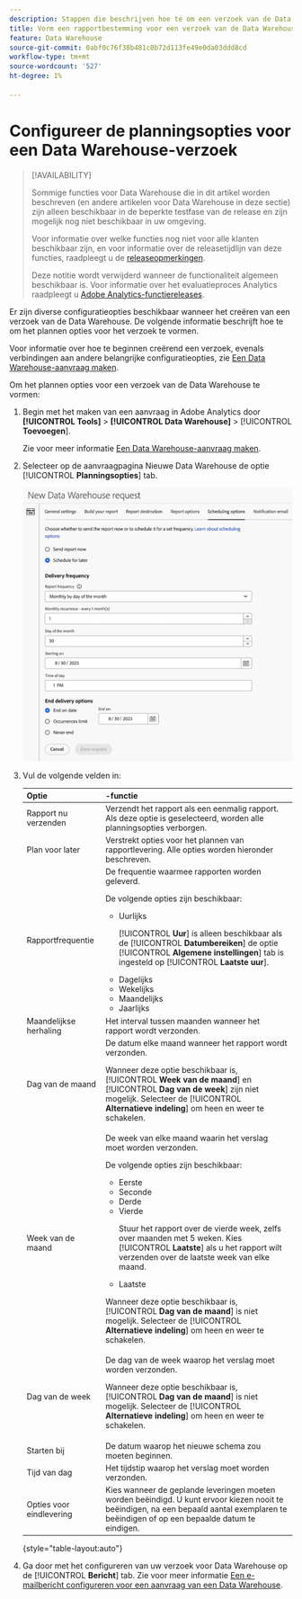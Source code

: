 ```yaml
---
description: Stappen die beschrijven hoe te om een verzoek van de Data Warehouse tot stand te brengen.
title: Vorm een rapportbestemming voor een verzoek van de Data Warehouse
feature: Data Warehouse
source-git-commit: 0abf0c76f38b481c0b72d113fe49e0da03ddd8cd
workflow-type: tm+mt
source-wordcount: '527'
ht-degree: 1%

---
```


# Configureer de planningsopties voor een Data Warehouse-verzoek

>[!AVAILABILITY]
>
>Sommige functies voor Data Warehouse die in dit artikel worden beschreven (en andere artikelen voor Data Warehouse in deze sectie) zijn alleen beschikbaar in de beperkte testfase van de release en zijn mogelijk nog niet beschikbaar in uw omgeving.
>
>Voor informatie over welke functies nog niet voor alle klanten beschikbaar zijn, en voor informatie over de releasetijdlijn van deze functies, raadpleegt u de [releaseopmerkingen](/help/release-notes/latest.md).
>
>Deze notitie wordt verwijderd wanneer de functionaliteit algemeen beschikbaar is. Voor informatie over het evaluatieproces Analytics raadpleegt u [Adobe Analytics-functiereleases](/help/release-notes/releases.md).

Er zijn diverse configuratieopties beschikbaar wanneer het creëren van een verzoek van de Data Warehouse. De volgende informatie beschrijft hoe te om het plannen opties voor het verzoek te vormen.

Voor informatie over hoe te beginnen creërend een verzoek, evenals verbindingen aan andere belangrijke configuratieopties, zie [Een Data Warehouse-aanvraag maken](/help/export/data-warehouse/create-request/t-dw-create-request.md).

Om het plannen opties voor een verzoek van de Data Warehouse te vormen:

1. Begin met het maken van een aanvraag in Adobe Analytics door **[!UICONTROL Tools]** > **[!UICONTROL Data Warehouse]** > [!UICONTROL **Toevoegen**].

   Zie voor meer informatie [Een Data Warehouse-aanvraag maken](/help/export/data-warehouse/create-request/t-dw-create-request.md).

1. Selecteer op de aanvraagpagina Nieuwe Data Warehouse de optie [!UICONTROL **Planningsopties**] tab.

   ![Tabblad Doel rapporteren](assets/dw-scheduling-options.png) <!-- update screenshot -->

1. Vul de volgende velden in:

   | Optie | -functie |
   |---------|----------|
   | Rapport nu verzenden | Verzendt het rapport als een eenmalig rapport. Als deze optie is geselecteerd, worden alle planningsopties verborgen. |
   | Plan voor later | Verstrekt opties voor het plannen van rapportlevering. Alle opties worden hieronder beschreven. |
   | Rapportfrequentie | De frequentie waarmee rapporten worden geleverd. <p>De volgende opties zijn beschikbaar:</p><ul><li>Uurlijks</li><p>[!UICONTROL **Uur**] is alleen beschikbaar als de [!UICONTROL **Datumbereiken**] de optie [!UICONTROL **Algemene instellingen**] tab is ingesteld op [!UICONTROL **Laatste uur**].</p><li>Dagelijks</li><li>Wekelijks</li><li>Maandelijks</li><li>Jaarlijks</li></ul>  <!-- Is this valid? Was in the old docs: "To schedule Data Warehouse requests for Daily, Weekly, Monthly, or Yearly, make sure *Preset* is correctly selected" --> |
   | Maandelijkse herhaling | Het interval tussen maanden wanneer het rapport wordt verzonden. |
   | Dag van de maand | De datum elke maand wanneer het rapport wordt verzonden.<p>Wanneer deze optie beschikbaar is, [!UICONTROL **Week van de maand**] en [!UICONTROL **Dag van de week**] zijn niet mogelijk. Selecteer de [!UICONTROL **Alternatieve indeling**] om heen en weer te schakelen. </p> |
   | Week van de maand | De week van elke maand waarin het verslag moet worden verzonden. <p>De volgende opties zijn beschikbaar:</p><ul><li>Eerste</li><li>Seconde</li><li>Derde</li><li>Vierde</li><p>Stuur het rapport over de vierde week, zelfs over maanden met 5 weken. Kies [!UICONTROL **Laatste**] als u het rapport wilt verzenden over de laatste week van elke maand.</p><li>Laatste</li></ul><p>Wanneer deze optie beschikbaar is, [!UICONTROL **Dag van de maand**] is niet mogelijk. Selecteer de [!UICONTROL **Alternatieve indeling**] om heen en weer te schakelen. </p> |
   | Dag van de week | De dag van de week waarop het verslag moet worden verzonden. <p>Wanneer deze optie beschikbaar is, [!UICONTROL **Dag van de maand**] is niet mogelijk. Selecteer de [!UICONTROL **Alternatieve indeling**] om heen en weer te schakelen. </p> |
   | Starten bij | De datum waarop het nieuwe schema zou moeten beginnen. |
   | Tijd van dag | Het tijdstip waarop het verslag moet worden verzonden. |
   | Opties voor eindlevering | Kies wanneer de geplande leveringen moeten worden beëindigd. U kunt ervoor kiezen nooit te beëindigen, na een bepaald aantal exemplaren te beëindigen of op een bepaalde datum te eindigen. |

   {style="table-layout:auto"}

1. Ga door met het configureren van uw verzoek voor Data Warehouse op de [!UICONTROL **Bericht**] tab. Zie voor meer informatie [Een e-mailbericht configureren voor een aanvraag van een Data Warehouse](/help/export/data-warehouse/create-request/dw-request-email.md).


